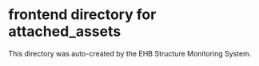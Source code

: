 # frontend directory for attached_assets

This directory was auto-created by the EHB Structure Monitoring System.